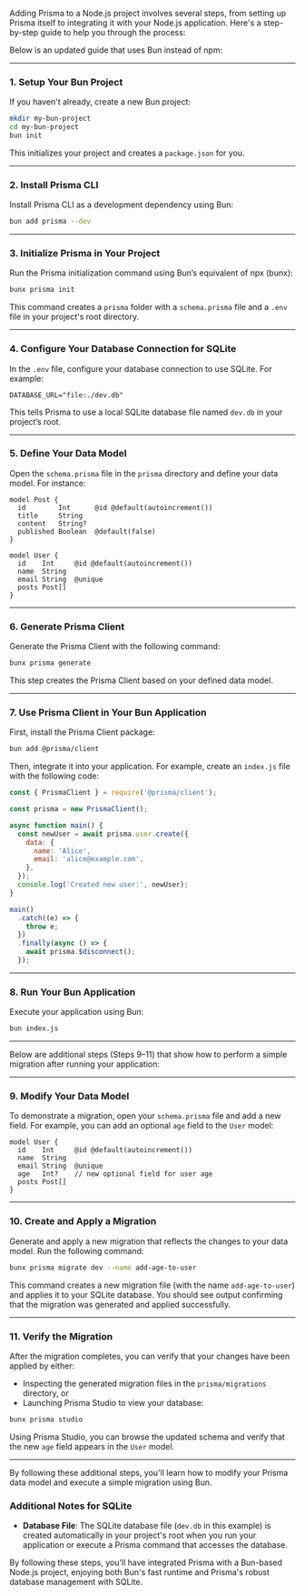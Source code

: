 Adding Prisma to a Node.js project involves several steps, from setting up Prisma itself to integrating it with your Node.js application. Here's a step-by-step guide to help you through the process:

Below is an updated guide that uses Bun instead of npm:

---

### 1. Setup Your Bun Project

If you haven't already, create a new Bun project:

```bash
mkdir my-bun-project
cd my-bun-project
bun init
```

This initializes your project and creates a `package.json` for you.

---

### 2. Install Prisma CLI

Install Prisma CLI as a development dependency using Bun:

```bash
bun add prisma --dev
```

---

### 3. Initialize Prisma in Your Project

Run the Prisma initialization command using Bun’s equivalent of npx (bunx):

```bash
bunx prisma init
```

This command creates a `prisma` folder with a `schema.prisma` file and a `.env` file in your project's root directory.

---

### 4. Configure Your Database Connection for SQLite

In the `.env` file, configure your database connection to use SQLite. For example:

```
DATABASE_URL="file:./dev.db"
```

This tells Prisma to use a local SQLite database file named `dev.db` in your project’s root.

---

### 5. Define Your Data Model

Open the `schema.prisma` file in the `prisma` directory and define your data model. For instance:

```prisma
model Post {
  id        Int      @id @default(autoincrement())
  title     String
  content   String?
  published Boolean  @default(false)
}

model User {
  id    Int     @id @default(autoincrement())
  name  String
  email String  @unique
  posts Post[]
}
```

---

### 6. Generate Prisma Client

Generate the Prisma Client with the following command:

```bash
bunx prisma generate
```

This step creates the Prisma Client based on your defined data model.

---

### 7. Use Prisma Client in Your Bun Application

First, install the Prisma Client package:

```bash
bun add @prisma/client
```

Then, integrate it into your application. For example, create an `index.js` file with the following code:

```javascript
const { PrismaClient } = require('@prisma/client');

const prisma = new PrismaClient();

async function main() {
  const newUser = await prisma.user.create({
    data: {
      name: 'Alice',
      email: 'alice@example.com',
    },
  });
  console.log('Created new user:', newUser);
}

main()
  .catch((e) => {
    throw e;
  })
  .finally(async () => {
    await prisma.$disconnect();
  });
```

---

### 8. Run Your Bun Application

Execute your application using Bun:

```bash
bun index.js
```

---

Below are additional steps (Steps 9–11) that show how to perform a simple migration after running your application:

---

### 9. Modify Your Data Model

To demonstrate a migration, open your `schema.prisma` file and add a new field. For example, you can add an optional `age` field to the `User` model:

```prisma
model User {
  id    Int     @id @default(autoincrement())
  name  String
  email String  @unique
  age   Int?    // new optional field for user age
  posts Post[]
}
```

---

### 10. Create and Apply a Migration

Generate and apply a new migration that reflects the changes to your data model. Run the following command:

```bash
bunx prisma migrate dev --name add-age-to-user
```

This command creates a new migration file (with the name `add-age-to-user`) and applies it to your SQLite database. You should see output confirming that the migration was generated and applied successfully.

---

### 11. Verify the Migration

After the migration completes, you can verify that your changes have been applied by either:
- Inspecting the generated migration files in the `prisma/migrations` directory, or
- Launching Prisma Studio to view your database:

```bash
bunx prisma studio
```

Using Prisma Studio, you can browse the updated schema and verify that the new `age` field appears in the `User` model.

---

By following these additional steps, you'll learn how to modify your Prisma data model and execute a simple migration using Bun.

### Additional Notes for SQLite

- **Database File**: The SQLite database file (`dev.db` in this example) is created automatically in your project's root when you run your application or execute a Prisma command that accesses the database.

By following these steps, you'll have integrated Prisma with a Bun-based Node.js project, enjoying both Bun's fast runtime and Prisma's robust database management with SQLite.